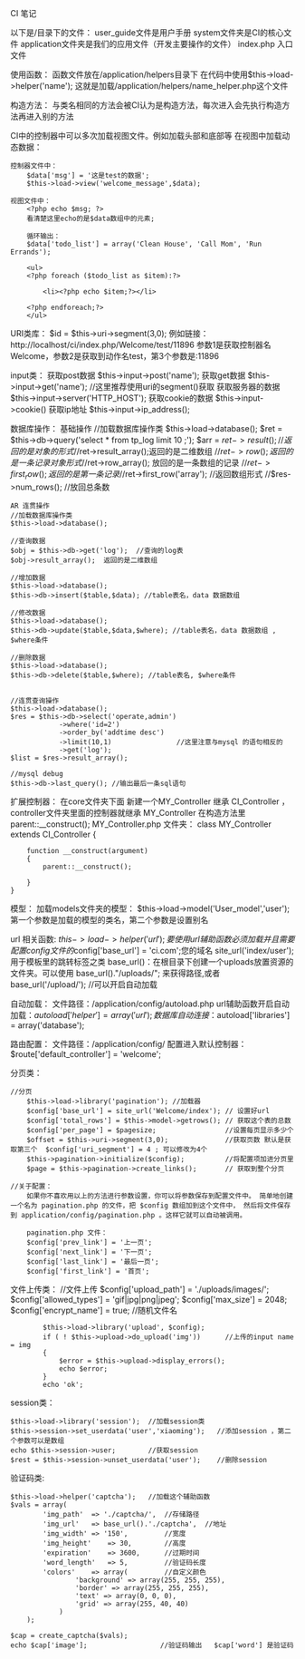 
CI 笔记

以下是/目录下的文件：
user_guide文件是用户手册
system文件夹是CI的核心文件
application文件夹是我们的应用文件（开发主要操作的文件）
index.php 入口文件


使用函数：
函数文件放在/application/helpers目录下
在代码中使用$this->load->helper('name');  这就是加载/application/helpers/name_helper.php这个文件

构造方法：
与类名相同的方法会被CI认为是构造方法，每次进入会先执行构造方法再进入别的方法

CI中的控制器中可以多次加载视图文件。例如加载头部和底部等
在视图中加载动态数据：
	
	控制器文件中：
		$data['msg'] = '这是test的数据';
		$this->load->view('welcome_message',$data);

	视图文件中：
		<?php echo $msg; ?> 
		看清楚这里echo的是$data数组中的元素;

		循环输出：
		$data['todo_list'] = array('Clean House', 'Call Mom', 'Run Errands');

		<ul>
	    <?php foreach ($todo_list as $item):?>

	        <li><?php echo $item;?></li>

	    <?php endforeach;?>
	    </ul>


URI类库：
	$id = $this->uri->segment(3,0);
	例如链接：http://localhost/ci/index.php/Welcome/test/11896
	参数1是获取控制器名Welcome，参数2是获取到动作名test，第3个参数是:11896

input类：
	获取post数据 $this->input->post('name');
	获取get数据 $this->input->get('name');  //这里推荐使用uri的segment()获取
	获取服务器的数据 $this->input->server('HTTP_HOST');
	获取cookie的数据 $this->input->cookie()
	获取ip地址 $this->input->ip_address();

数据库操作：
	基础操作
	//加载数据库操作类
	$this->load->database();
	$ret = $this->db->query('select * from tp_log limit 10 ;');
	$arr = $ret->result(); //返回的是对象的形式 
	//$ret->result_array();返回的是二维数组
	//$ret->row(); 返回的是一条记录对象形式
	//$ret->row_array(); 放回的是一条数组的记录 
	//$ret->first_row();  返回的是第一条记录 
	//$ret->first_row('array'); //返回数组形式
	//$res->num_rows(); //放回总条数

	AR 连贯操作
	//加载数据库操作类
	$this->load->database();

	//查询数据
	$obj = $this->db->get('log');  //查询的log表
	$obj->result_array();  返回的是二维数组

	//增加数据
	$this->load->database();
	$this->db->insert($table,$data); //table表名，data 数据数组

	//修改数据
	$this->load->database();
	$this->db->update($table,$data,$where); //table表名，data 数据数组 , $where条件

	//删除数据
	$this->load->database();
	$this->db->delete($table,$where); //table表名, $where条件


	//连贯查询操作
	$this->load->database();
	$res = $this->db->select('operate,admin')
				->where('id=2')
				->order_by('addtime desc')
				->limit(10,1)                //这里注意与mysql 的语句相反的
				->get('log');
	$list = $res->result_array();

	//mysql debug
	$this->db->last_query(); //输出最后一条sql语句


扩展控制器：
	在core文件夹下面 新建一个MY_Controller 继承 CI_Controller ，controller文件夹里面的控制器就继承 MY_Controller
	在构造方法里 parent::__construct();
	MY_Controller.php 文件夹：
	class MY_Controller extends CI_Controller
	{
		
		function __construct(argument)
		{
			parent::__construct();

		}
	}


模型：
	加载models文件夹的模型： $this->load->model('User_model','user');  第一个参数是加载的模型的类名，第二个参数是设置别名

url 相关函数:
	$this->load->helper('url'); 要使用url辅助函数必须加载 并且需要配置config文件的$config['base_url'] = 'ci.com';您的域名
	site_url('index/user'); 用于模板里的跳转<a>标签之类
	base_url()：在根目录下创建一个uploads放置资源的文件夹。可以使用 base_url()."/uploads/"; 来获得路径,或者base_url('/upload/');
	//可以开启自动加载

自动加载：
	文件路径：/application/config/autoload.php
	url辅助函数开启自动加载：$autoload['helper'] = array('url');
	数据库自动连接：$autoload['libraries'] = array('database');

路由配置：
	文件路径：/application/config/
	配置进入默认控制器：$route['default_controller'] = 'welcome';


分页类：

	//分页
		$this->load->library('pagination'); //加载器
		$config['base_url'] = site_url('Welcome/index'); // 设置好url
		$config['total_rows'] = $this->model->getrows(); // 获取这个表的总数
		$config['per_page'] = $pagesize;				 //设置每页显示多少个
		$offset = $this->uri->segment(3,0);				 //获取页数 默认是获取第三个  $config['uri_segment'] = 4 ; 可以修改为4个
		$this->pagination->initialize($config);			 //将配置项加进分页里
		$page = $this->pagination->create_links();		 // 获取到整个分页

	//关于配置：
		如果你不喜欢用以上的方法进行参数设置，你可以将参数保存到配置文件中。 简单地创建一个名为 pagination.php 的文件，把 $config 数组加到这个文件中， 然后将文件保存到 application/config/pagination.php 。这样它就可以自动被调用。

		pagination.php 文件：
		$config['prev_link'] = '上一页';
		$config['next_link'] = '下一页';
		$config['last_link'] = '最后一页';
		$config['first_link'] = '首页';

文件上传类：
	//文件上传
			$config['upload_path']      = './uploads/images/';
			$config['allowed_types']    = 'gif|jpg|png|jpeg';
			$config['max_size']     = 2048;
			$config['encrypt_name']     = true; //随机文件名

	        $this->load->library('upload', $config);
	        if ( ! $this->upload->do_upload('img'))      //上传的input name = img
	        {
	            $error = $this->upload->display_errors();
	            echo $error;
	        }
	        echo 'ok';



session类：

	$this->load->library('session');  //加载session类
	$this->session->set_userdata('user','xiaoming');   //添加session ，第二个参数可以是数组
	echo $this->session->user;        //获取session
	$rest = $this->session->unset_userdata('user');    //删除session

验证码类:
	
	$this->load->helper('captcha');   //加载这个辅助函数
	$vals = array(
		    'img_path'  => './captcha/',  //存储路径
		    'img_url'   => base_url().'./captcha',  //地址
		    'img_width' => '150',         //宽度
		    'img_height'    => 30,  	  //高度
		    'expiration'    => 3600,      //过期时间
		    'word_length'   => 5,	      //验证码长度
		    'colors'    => array(         //自定义颜色
			        'background' => array(255, 255, 255),
			        'border' => array(255, 255, 255),
			        'text' => array(0, 0, 0),
			        'grid' => array(255, 40, 40)
			    )
		);

	$cap = create_captcha($vals);
	echo $cap['image'];                  //验证码输出   $cap['word'] 是验证码






